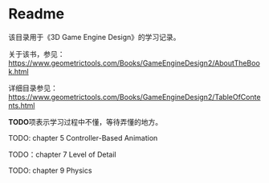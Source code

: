 # Readme

该目录用于《3D Game Engine Design》的学习记录。

关于该书，参见：https://www.geometrictools.com/Books/GameEngineDesign2/AboutTheBook.html

详细目录参见：https://www.geometrictools.com/Books/GameEngineDesign2/TableOfContents.html

**TODO**项表示学习过程中不懂，等待弄懂的地方。

TODO: chapter 5 Controller-Based Animation

TODO：chapter 7 Level of Detail

TODO: chapter 9 Physics



